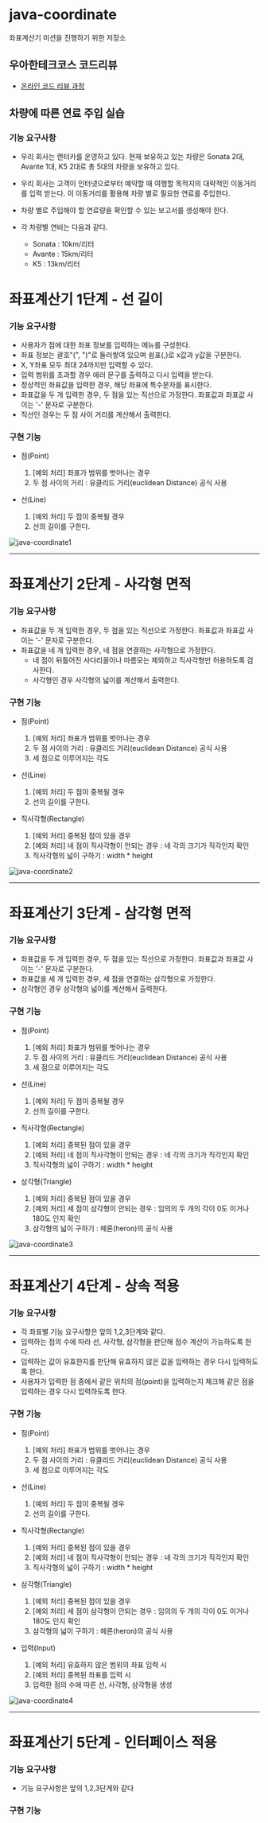 # java-coordinate
좌표계산기 미션을 진행하기 위한 저장소

## 우아한테크코스 코드리뷰
* [온라인 코드 리뷰 과정](https://github.com/woowacourse/woowacourse-docs/blob/master/maincourse/README.md)

## 차량에 따른 연료 주입 실습

### 기능 요구사항

- 우리 회사는 렌터카를 운영하고 있다. 현재 보유하고 있는 차량은 Sonata 2대, Avante 1대, K5 2대로 총 5대의 차량을 보유하고 있다.
- 우리 회사는 고객이 인터넷으로부터 예약할 때 여행할 목적지의 대략적인 이동거리를 입력 받는다. 이 이동거리를 활용해 차량 별로 필요한 연료를 주입한다.
- 차량 별로 주입해야 할 연료량을 확인할 수 있는 보고서를 생성해야 한다.

- 각 차량별 연비는 다음과 같다.
    * Sonata : 10km/리터
    * Avante : 15km/리터
    * K5 : 13km/리터
    
# 좌표계산기 1단계 - 선 길이

### 기능 요구사항

- 사용자가 점에 대한 좌표 정보를 입력하는 메뉴를 구성한다.
- 좌표 정보는 괄호"(", ")"로 둘러쌓여 있으며 쉼표(,)로 x값과 y값을 구분한다.
- X, Y좌표 모두 최대 24까지만 입력할 수 있다.
- 입력 범위를 초과할 경우 에러 문구를 출력하고 다시 입력을 받는다.
- 정상적인 좌표값을 입력한 경우, 해당 좌표에 특수문자를 표시한다.
- 좌표값을 두 개 입력한 경우, 두 점을 있는 직선으로 가정한다. 좌표값과 좌표값 사이는 '-' 문자로 구분한다.
- 직선인 경우는 두 점 사이 거리를 계산해서 출력한다.

### 구현 기능

- 점(Point)
    1. [예외 처리] 좌표가 범위를 벗어나는 경우
    2. 두 점 사이의 거리 : 유클리드 거리(euclidean Distance) 공식 사용

- 선(Line)
    1. [예외 처리] 두 점이 중복될 경우
    2. 선의 길이를 구한다.

![java-coordinate1](1.JPG)

------

# 좌표계산기 2단계 - 사각형 면적

### 기능 요구사항

- 좌표값을 두 개 입력한 경우, 두 점을 있는 직선으로 가정한다. 좌표값과 좌표값 사이는 '-' 문자로 구분한다.
- 좌표값을 네 개 입력한 경우, 네 점을 연결하는 사각형으로 가정한다.
  - 네 점이 뒤틀어진 사다리꼴이나 마름모는 제외하고 직사각형만 허용하도록 검사한다.
  - 사각형인 경우 사각형의 넓이를 계산해서 출력한다.

### 구현 기능

- 점(Point)
    1. [예외 처리] 좌표가 범위를 벗어나는 경우
    2. 두 점 사이의 거리 : 유클리드 거리(euclidean Distance) 공식 사용
    3. 세 점으로 이루어지는 각도

- 선(Line)
    1. [예외 처리] 두 점이 중복될 경우
    2. 선의 길이를 구한다.
    
- 직사각형(Rectangle)
    1. [예외 처리] 중복된 점이 있을 경우
    2. [예외 처리] 네 점이 직사각형이 안되는 경우 : 네 각의 크기가 직각인지 확인
    3. 직사각형의 넓이 구하기 : width * height

![java-coordinate2](2.JPG)

------

# 좌표계산기 3단계 - 삼각형 면적

### 기능 요구사항

- 좌표값을 두 개 입력한 경우, 두 점을 있는 직선으로 가정한다. 좌표값과 좌표값 사이는 '-' 문자로 구분한다.
- 좌표값을 세 개 입력한 경우, 세 점을 연결하는 삼각형으로 가정한다.
- 삼각형인 경우 삼각형의 넓이를 계산해서 출력한다.

### 구현 기능

- 점(Point)
    1. [예외 처리] 좌표가 범위를 벗어나는 경우
    2. 두 점 사이의 거리 : 유클리드 거리(euclidean Distance) 공식 사용
    3. 세 점으로 이루어지는 각도

- 선(Line)
    1. [예외 처리] 두 점이 중복될 경우
    2. 선의 길이를 구한다.
    
- 직사각형(Rectangle)
    1. [예외 처리] 중복된 점이 있을 경우
    2. [예외 처리] 네 점이 직사각형이 안되는 경우 : 네 각의 크기가 직각인지 확인
    3. 직사각형의 넓이 구하기 : width * height
    
- 삼각형(Triangle)
    1. [예외 처리] 중복된 점이 있을 경우
    2. [예외 처리] 세 점이 삼각형이 안되는 경우 : 임의의 두 개의 각이 0도 이거나 180도 인지 확인
    3. 삼각형의 넓이 구하기 : 헤론(heron)의 공식 사용

![java-coordinate3](3.JPG)

------

# 좌표계산기 4단계 - 상속 적용

### 기능 요구사항

- 각 좌표별 기능 요구사항은 앞의 1,2,3단계와 같다.
- 입력하는 점의 수에 따라 선, 사각형, 삼각형을 판단해 점수 계산이 가능하도록 한다.
- 입력하는 값이 유효한지를 판단해 유효하지 않은 값을 입력하는 경우 다시 입력하도록 한다.
- 사용자가 입력한 점 중에서 같은 위치의 점(point)을 입력하는지 체크해 같은 점을 입력하는 경우 다시 입력하도록 한다.

### 구현 기능

- 점(Point)
    1. [예외 처리] 좌표가 범위를 벗어나는 경우
    2. 두 점 사이의 거리 : 유클리드 거리(euclidean Distance) 공식 사용
    3. 세 점으로 이루어지는 각도

- 선(Line)
    1. [예외 처리] 두 점이 중복될 경우
    2. 선의 길이를 구한다.
    
- 직사각형(Rectangle)
    1. [예외 처리] 중복된 점이 있을 경우
    2. [예외 처리] 네 점이 직사각형이 안되는 경우 : 네 각의 크기가 직각인지 확인
    3. 직사각형의 넓이 구하기 : width * height
    
- 삼각형(Triangle)
    1. [예외 처리] 중복된 점이 있을 경우
    2. [예외 처리] 세 점이 삼각형이 안되는 경우 : 임의의 두 개의 각이 0도 이거나 180도 인지 확인
    3. 삼각형의 넓이 구하기 : 헤론(heron)의 공식 사용
    
- 입력(Input)
    1. [예외 처리] 유효하지 않은 범위의 좌표 입력 시
    2. [예외 처리] 중복된 좌표를 입력 시
    3. 입력한 점의 수에 따른 선, 사각형, 삼각형을 생성
    
![java-coordinate4](4.JPG)

------

# 좌표계산기 5단계 - 인터페이스 적용

### 기능 요구사항

- 기능 요구사항은 앞의 1,2,3단계와 같다

### 구현 기능